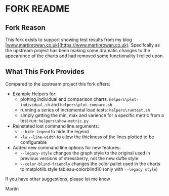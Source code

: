 # FORK README

## Fork Reason

This fork exists to support showing test results from my blog [www.martinrowan.co.uk](https://www.martinrowan.co.uk). Specifcally as the upstream project has been making some dramatic changes to the appearance of the charts and had removed some functionality I relied upon.

## What This Fork Provides
Compared to the upstream project this fork offers:
 - Example Helpers for:
   - plotting individual and comparison charts. `helpers\plot-individual.sh` and `helpers\plot-compare.sh`
   - running a series of incremental load tests: `helpers\runtest.sh`
   - simply getting the min, max and varience for a specific metric from a test run: `helpers\show-metric.py`
 - Reinstated lost command line arguments:
   - `--hide legend` to hide the legend
   - `-lw` `--line-width` to allow the thickness of the lines plotted to be configurable
 - Added new command line options for new features:
   - `--legacy-style` changes the graph style to the original used in previous versions of stressberry, not the new dufte style
   - `--color-blind-friendly` changes the color pallet used in the charts to matplotlib.style tableau-colorblind10 (only with `--legacy style`)

If you have other suggestions, please let me know

Martin
